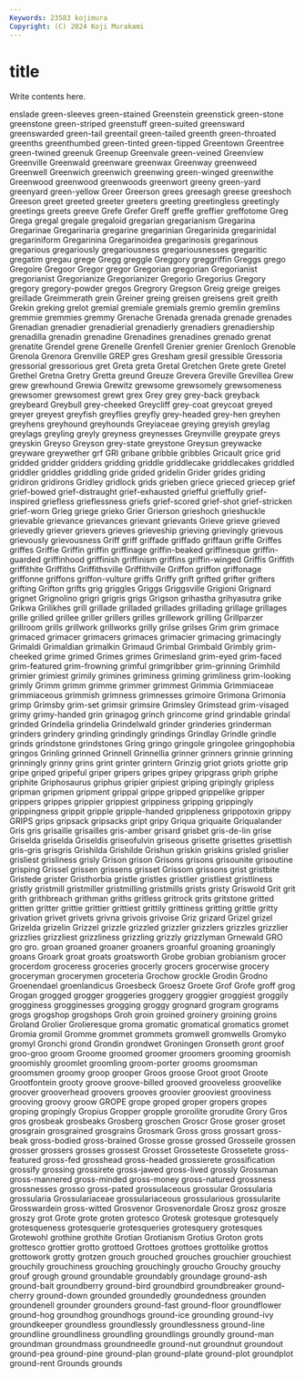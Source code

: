 ```yaml
---
Keywords: 23583 kojimura
Copyright: (C) 2024 Koji Murakami
---
```


# title

Write contents here.



enslade green-sleeves green-stained Greenstein greenstick
green-stone greenstone green-striped greenstuff green-suited greensward greenswarded green-tail greentail green-tailed
greenth green-throated greenths greenthumbed green-tinted green-tipped Greentown Greentree green-twined greenuk
Greenup Greenvale green-veined Greenview Greenville Greenwald greenware greenwax Greenway greenweed
Greenwell Greenwich greenwich greenwing green-winged greenwithe Greenwood greenwood greenwoods greenwort
greeny green-yard greenyard green-yellow Greer Greerson grees greesagh greese greeshoch
Greeson greet greeted greeter greeters greeting greetingless greetingly greetings greets
greeve Grefe Grefer Greff greffe greffier greffotome Greg Grega gregal
gregale gregaloid gregarian gregarianism Gregarina Gregarinae Gregarinaria gregarine gregarinian Gregarinida
gregarinidal gregariniform Gregarinina Gregarinoidea gregarinosis gregarinous gregarious gregariously gregariousness gregariousnesses
gregaritic gregatim gregau grege Gregg greggle Greggory greggriffin Greggs grego
Gregoire Gregoor Gregor gregor Gregorian gregorian Gregorianist gregorianist Gregorianize Gregorianizer
Gregorio Gregorius Gregory gregory gregory-powder gregos Gregrory Gregson Greig greige
greiges greillade Greimmerath grein Greiner greing greisen greisens greit greith
Grekin greking grelot gremial gremiale gremials gremio gremlin gremlins gremmie
gremmies gremmy Grenache Grenada grenada grenade grenades Grenadian grenadier grenadierial
grenadierly grenadiers grenadiership grenadilla grenadin grenadine Grenadines grenadines grenado grenat
grenatite Grendel grene Grenelle Grenfell Grenier grenier Grenloch Grenoble Grenola
Grenora Grenville GREP gres Gresham gresil gressible Gressoria gressorial gressorious
gret Greta greta Gretal Gretchen Grete grete Gretel Grethel Gretna
Gretry Gretta greund Greuze Grevera Greville Grevillea Grew grew grewhound
Grewia Grewitz grewsome grewsomely grewsomeness grewsomer grewsomest grewt grex Grey
grey grey-back greyback greybeard Greybull grey-cheeked Greycliff grey-coat greycoat greyed
greyer greyest greyfish greyflies greyfly grey-headed grey-hen greyhen greyhens greyhound
greyhounds Greyiaceae greying greyish greylag greylags greyling greyly greyness greynesses
Greynville greypate greys greyskin Greyso Greyson grey-state greystone Greysun greywacke
greyware greywether grf GRI gribane gribble gribbles Gricault grice grid
gridded gridder gridders gridding griddle griddlecake griddlecakes griddled griddler griddles
griddling gride grided gridelin Grider grides griding gridiron gridirons Gridley
gridlock grids grieben griece grieced griecep grief grief-bowed grief-distraught grief-exhausted
griefful grieffully grief-inspired griefless grieflessness griefs grief-scored grief-shot grief-stricken grief-worn
Grieg griege grieko Grier Grierson grieshoch grieshuckle grievable grievance grievances
grievant grievants Grieve grieve grieved grievedly griever grievers grieves grieveship
grieving grievingly grievous grievously grievousness Griff griff griffade griffado griffaun
griffe Griffes griffes Griffie Griffin griffin griffinage griffin-beaked griffinesque griffin-guarded
griffinhood griffinish griffinism griffins griffin-winged Griffis Griffith griffithite Griffiths Griffithsville
Griffithville Griffon griffon griffonage griffonne griffons griffon-vulture griffs Griffy grift
grifted grifter grifters grifting Grifton grifts grig griggles Griggs Griggsville
Grigioni Grignard grignet Grignolino grigri grigris grigs Grigson grihastha grihyasutra
grike Grikwa Grilikhes grill grillade grilladed grillades grillading grillage grillages
grille grilled grillee griller grillers grilles grillework grilling Grillparzer grillroom
grills grillwork grillworks grilly grilse grilses Grim grim grimace grimaced
grimacer grimacers grimaces grimacier grimacing grimacingly Grimaldi Grimaldian grimalkin Grimaud
Grimbal Grimbald Grimbly grim-cheeked grime grimed Grimes grimes Grimesland grim-eyed
grim-faced grim-featured grim-frowning grimful grimgribber grim-grinning Grimhild grimier grimiest grimily
grimines griminess griming grimliness grim-looking grimly Grimm grimm grimme grimmer
grimmest Grimmia Grimmiaceae grimmiaceous grimmish grimness grimnesses grimoire Grimona Grimonia
grimp Grimsby grim-set grimsir grimsire Grimsley Grimstead grim-visaged grimy grimy-handed
grin grinagog grinch grincome grind grindable grindal grinded Grindelia grindelia
Grindelwald grinder grinderies grinderman grinders grindery grinding grindingly grindings Grindlay
Grindle grindle grinds grindstone grindstones Gring gringo gringole gringolee gringophobia
gringos Grinling grinned Grinnell Grinnellia grinner grinners grinnie grinning grinningly
grinny grins grint grinter grintern Grinzig griot griots griotte grip
gripe griped gripeful griper gripers gripes gripey gripgrass griph griphe
griphite Griphosaurus griphus gripier gripiest griping gripingly gripless gripman gripmen
gripment grippal grippe gripped grippelike gripper grippers grippes grippier grippiest
grippiness gripping grippingly grippingness grippit gripple gripple-handed grippleness grippotoxin grippy
GRIPS grips gripsack gripsacks gript gripy Griqua griquaite Griqualander Gris
gris grisaille grisailles gris-amber grisard grisbet gris-de-lin grise Griselda griselda
Griseldis griseofulvin griseous grisette grisettes grisettish gris-gris grisgris Grishilda Grishilde
Grishun griskin griskins grisled grislier grisliest grisliness grisly Grison grison
Grisons grisons grisounite grisoutine grisping Grissel grissen grissens grisset Grissom
grissons grist gristbite Gristede grister Gristhorbia gristle gristles gristlier gristliest
gristliness gristly gristmill gristmiller gristmilling gristmills grists gristy Griswold Grit
grit grith grithbreach grithman griths gritless gritrock grits gritstone gritted
gritten gritter grittie grittier grittiest grittily grittiness gritting grittle gritty
grivation grivet grivets grivna grivois grivoise Griz grizard Grizel grizel
Grizelda grizelin Grizzel grizzle grizzled grizzler grizzlers grizzles grizzlier grizzlies
grizzliest grizzliness grizzling grizzly grizzlyman Grnewald GRO gro gro. groan
groaned groaner groaners groanful groaning groaningly groans Groark groat groats
groatsworth Grobe grobian grobianism grocer grocerdom groceress groceries grocerly grocers
grocerwise grocery groceryman grocerymen groceteria Grochow grockle Grodin Grodno Groenendael
groenlandicus Groesbeck Groesz Groete Grof Grofe groff grog Grogan grogged
grogger groggeries groggery groggier groggiest groggily grogginess grogginesses grogging groggy
grognard grogram grograms grogs grogshop grogshops Groh groin groined groinery
groining groins Groland Grolier Grolieresque groma gromatic gromatical gromatics gromet
Gromia gromil Gromme grommet grommets gromwell gromwells Gromyko gromyl Gronchi
grond Grondin grondwet Groningen Gronseth gront groof groo-groo groom Groome
groomed groomer groomers grooming groomish groomishly groomlet groomling groom-porter grooms
groomsman groomsmen groomy groop grooper Groos groose Groot groot Groote
Grootfontein grooty groove groove-billed grooved grooveless groovelike groover grooverhead groovers
grooves groovier grooviest grooviness grooving groovy groow GROPE grope groped
groper gropers gropes groping gropingly Gropius Gropper gropple groroilite grorudite
Grory Gros gros grosbeak grosbeaks Grosberg groschen Groscr Grose groser
groset grosgrain grosgrained grosgrains Grosmark Gross gross grossart gross-beak gross-bodied
gross-brained Grosse grosse grossed Grosseile grossen grosser grossers grosses grossest
Grosset Grosseteste Grossetete gross-featured gross-fed grosshead gross-headed grossierete grossification grossify
grossing grossirete gross-jawed gross-lived grossly Grossman gross-mannered gross-minded gross-money gross-natured
grossness grossnesses grosso gross-pated grossulaceous grossular Grossularia grossularia Grossulariaceae grossulariaceous
grossularious grossularite Grosswardein gross-witted Grosvenor Grosvenordale Grosz grosz grosze groszy
grot Grote grote groten grotesco Grotesk grotesque grotesquely grotesqueness grotesquerie
grotesqueries grotesquery grotesques Grotewohl grothine grothite Grotian Grotianism Grotius Groton
grots grottesco grottier grotto grottoed Grottoes grottoes grottolike grottos grottowork
grotty grotzen grouch grouched grouches grouchier grouchiest grouchily grouchiness grouching
grouchingly groucho Grouchy grouchy grouf grough ground groundable groundably groundage
ground-ash ground-bait groundberry ground-bird groundbird groundbreaker ground-cherry ground-down grounded groundedly
groundedness grounden groundenell grounder grounders ground-fast ground-floor groundflower ground-hog groundhog
groundhogs ground-ice grounding ground-ivy groundkeeper groundless groundlessly groundlessness ground-line groundline
groundliness groundling groundlings groundly ground-man groundman groundmass groundneedle ground-nut groundnut
groundout ground-pea ground-pine ground-plan ground-plate ground-plot groundplot ground-rent Grounds grounds
